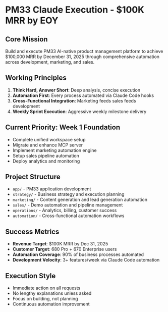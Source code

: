 # PM33 Claude Execution - $100K MRR by EOY

## Core Mission
Build and execute PM33 AI-native product management platform to achieve $100,000 MRR by December 31, 2025 through comprehensive automation across development, marketing, and sales.

## Working Principles
1. **Think Hard, Answer Short**: Deep analysis, concise execution
2. **Automation First**: Every process automated via Claude Code hooks
3. **Cross-Functional Integration**: Marketing feeds sales feeds development
4. **Weekly Sprint Execution**: Aggressive weekly milestone delivery

## Current Priority: Week 1 Foundation
- Complete unified workspace setup
- Migrate and enhance MCP server
- Implement marketing automation engine
- Setup sales pipeline automation
- Deploy analytics and monitoring

## Project Structure
- `app/` - PM33 application development
- `strategy/` - Business strategy and execution planning
- `marketing/` - Content generation and lead generation automation  
- `sales/` - Demo automation and pipeline management
- `operations/` - Analytics, billing, customer success
- `automation/` - Cross-functional automation workflows

## Success Metrics
- **Revenue Target**: $100K MRR by Dec 31, 2025
- **Customer Target**: 680 Pro + 670 Enterprise users
- **Automation Coverage**: 90% of business processes automated
- **Development Velocity**: 3+ features/week via Claude Code automation

## Execution Style
- Immediate action on all requests
- No lengthy explanations unless asked
- Focus on building, not planning
- Continuous automation improvement